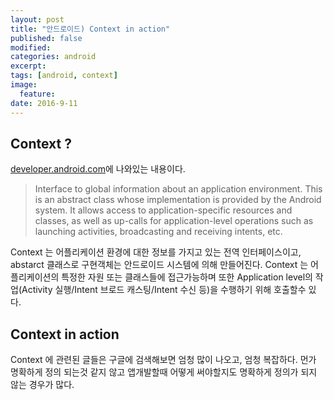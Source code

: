 ```yaml
---
layout: post
title: "안드로이드) Context in action"
published: false
modified:
categories: android
excerpt:
tags: [android, context]
image:
  feature:
date: 2016-9-11
---
```


## Context ?
[developer.android.com](https://developer.android.com/reference/android/content/Context.html)에 나와있는 내용이다. 

>Interface to global information about an application environment. This is an abstract class whose implementation is provided by the Android system. It allows access to application-specific resources and classes, as well as up-calls for application-level operations such as launching activities, broadcasting and receiving intents, etc.

Context 는 어플리케이션 환경에 대한 정보를 가지고 있는 전역 인터페이스이고, abstarct 클래스로 구현객체는 안드로이드 시스템에 의해 만들어진다. Context 는 어플리케이션의 특정한 자원 또는 클래스들에 접근가능하며 또한 Application level의 작업(Activity 실행/Intent 브로드 캐스팅/Intent 수신 등)을 수행하기 위해 호출할수 있다. 


## Context in action
Context 에 관련된 글들은 구글에 검색해보면 엄청 많이 나오고, 엄청 복잡하다. 먼가 명확하게 정의 되는것 같지 않고 앱개발할때 어떻게 써야할지도 명확하게 정의가 되지 않는 경우가 많다. 

